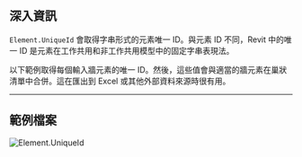 ## 深入資訊
`Element.UniqueId` 會取得字串形式的元素唯一 ID。與元素 ID 不同，Revit 中的唯一 ID 是元素在工作共用和非工作共用模型中的固定字串表現法。

以下範例取得每個輸入牆元素的唯一 ID。然後，這些值會與適當的牆元素在巢狀清單中合併。這在匯出到 Excel 或其他外部資料來源時很有用。
___
## 範例檔案

![Element.UniqueId](./Revit.Elements.Element.UniqueId_img.jpg)
